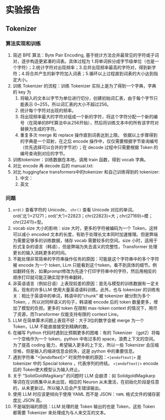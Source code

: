 # 实验报告
## Tokenizer

### 算法实现和训练
1. 简述 BPE 算法：Byte Pair Encoding, 基于统计方法合并最常见的字符或子词对，逐步构造更紧凑的词表。具体过程为 1.将单词拆分成字节级单位（也是一个字符）；2.统计字符对出现频率；3.合并出现频率最高的字符对，得到新字符；4.将合并产生的新字符加入词表；5.循环以上过程直到词表的大小达到指定大小。
2. 训练 Tokenizer 的流程：训练 Tokenizer 实际上是为了得到一个字典，字典的 key 为
   1. 将输入的文本以字节为单位进行切分，创建初始词汇表，由于每个字节只能表示 0~255，所以词汇表的大小不超过256。
   2. 统计每个字符对出现的频率。
   3. 将出现频率最大的字符对组成一个新的字符，将这个字符分配一个新的编号（在简单的BPE算法中从256开始），然后将训练文本中的所有该字符对替换为生成的字符。
   4. 重复多次 merge 和 replace 操作直到词表达到上限。
   依据以上步骤得到的字典是一个双射，在之后 encode 操作中，仅仅需要根据字节查询编号（优先选择可以合并的字节对）；在 decode 过程中只需要根据 Token 的编号查询到对应的字节。
3. 训练tokenizer：训练数据在本地，调用 train 函数，得到 vocab 字典。
4. 对比 encode 再 decode 后的 manual.txt:
5. 对比 huggingface transformers中的tokenizer 和自己训练得到的 tokenizer:
   1. 中文：
   2. 英文

### 问题

1. ``ord()`` 查看字符的 Unicode， ``chr()`` 查看 Unicode 对应的单词。ord('北')=21271；ord('大')=22823；chr(22823)=大；chr(27169)=模；chr(22411)=型。
2. vocab size 大小的影响：size 大时，更多的字符被编码为一个 Token，这样可以减小 encoded 文本的长度，有助于处理长文本同时加速推理。但是弊端为需要足够多的训练数据，储存 vocab 需要较多的空间。size 小时，适用于形式复杂的语言（韩语），但是弊端为失去语义的完整性，Transformer 处理更长的输入消耗更多的时间。
3. 不能处理非常简单的字符串操作任务的原因：可能是这个字符串中的多个字符被 encode 为一个 token, LLm 只能看到这个token，看不到具体的细节。例如翻转任务，如果prompt修改为先逐个打印字符串中的字符，然后用相反的顺序打印就可能正确实现字符串翻转，
4. 非英语语言（例如日语）上表现较差的原因：首先与模型的训练数据有一定关系，现有的许多LLM 使用大量英语语料训练。此外，也与 tokenizer 的训练有关：相比于英语中的单词，韩语中的“chunk” 被 tokenizer 被分割为多个 Token, ，所以对同样语义的句子，韩语被 encode 后的 token 数量更多，增加了模型的负担。更多的 token 在限制 max-token context 的情况下，用尽了资源，而Transformer 仅能支持有限的 context Line。
5. LLM 在简单算术问题上表现不好：大于3位的数字会被 merge 为一个 Token，LLM 不能直接接受到精确的数。
6. 在编写 Python 代码时遇到比预期更多的困难：有的 Tokenizer （gpt2）将每一个空格作为一个 token，python 中有过多的 space，浪费上下文的空间。为了提高 coding 能力，希望输入更多的上下文，所以一些 Tokenizer 会压缩空格，但是输入的缩进信息会损失，这是 python 中的重要信息。
7. 遇到字符串 “<|endoftext|>” 时突然中断的原因：``<|endoftext|>`` 是 tokenizer 中的 Special tokens ，代表序列的终结。 ``<|endoftext|>`` encode 后的 Token使大模型认为输入终止。
8. 关于 “SolidGoldMagikarp” 的问题时 LLM 会崩溃：如 SolidgoldMagikarp 等词在在训练集中从未出现，相应的 Neuron 从未激活，在初始化阶段是任意的，从未更新过。所以输入后会产生错误输出。
9. 使用 LLM 时应该更倾向于使用 YAML 而不是 JSON：``YAML`` 格式文件的储存密度比 JSON 高。
10. 不是端到端的原因：LLM 处理的是 Token 输出的也是 Token，这些 Token 都需要 Tokenizer 来处理成为与人来交互的文本。 
